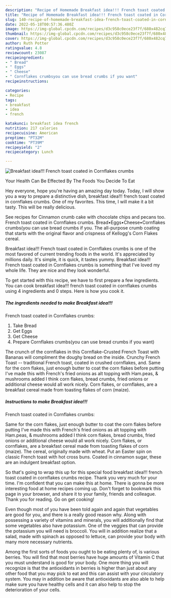 ```yaml
---
description: "Recipe of Homemade Breakfast idea!!! French toast coated in Cornflakes crumbs"
title: "Recipe of Homemade Breakfast idea!!! French toast coated in Cornflakes crumbs"
slug: 140-recipe-of-homemade-breakfast-idea-french-toast-coated-in-cornflakes-crumbs
date: 2022-05-18T00:57:36.480Z
image: https://img-global.cpcdn.com/recipes/d3c958c0ece23f7f/680x482cq70/breakfast-idea-french-toast-coated-in-cornflakes-crumbs-recipe-main-photo.jpg
thumbnail: https://img-global.cpcdn.com/recipes/d3c958c0ece23f7f/680x482cq70/breakfast-idea-french-toast-coated-in-cornflakes-crumbs-recipe-main-photo.jpg
cover: https://img-global.cpcdn.com/recipes/d3c958c0ece23f7f/680x482cq70/breakfast-idea-french-toast-coated-in-cornflakes-crumbs-recipe-main-photo.jpg
author: Ruth Potter
ratingvalue: 4.8
reviewcount: 23087
recipeingredient:
- " Bread"
- " Eggs"
- " Cheese"
- " Cornflakes crumbsyou can use bread crumbs if you want"
recipeinstructions:

categories:
- Recipe
tags:
- breakfast
- idea
- french

katakunci: breakfast idea french 
nutrition: 217 calories
recipecuisine: American
preptime: "PT32M"
cooktime: "PT39M"
recipeyield: "2"
recipecategory: Lunch

---
```



![Breakfast idea!!!
French toast coated in Cornflakes crumbs](https://img-global.cpcdn.com/recipes/d3c958c0ece23f7f/680x482cq70/breakfast-idea-french-toast-coated-in-cornflakes-crumbs-recipe-main-photo.jpg)

Your Health Can Be Effected By The Foods You Decide To Eat

Hey everyone, hope you're having an amazing day today. Today, I will show you a way to prepare a distinctive dish, breakfast idea!!!
french toast coated in cornflakes crumbs. One of my favorites. This time, I will make it a bit tasty. This will be really delicious.

See recipes for Cinnamon crumb cake with chocolate chips and pecans too. French toast coated in Cornflakes crumbs. Bread•Eggs•Cheese•Cornflakes crumbs(you can use bread crumbs if you. The all-purpose crumb coating that starts with the original flavor and crispness of Kellogg&#39;s Corn Flakes cereal.

Breakfast idea!!!
French toast coated in Cornflakes crumbs is one of the most favored of current trending foods in the world. It's appreciated by millions daily. It's simple, it is quick, it tastes yummy. Breakfast idea!!!
French toast coated in Cornflakes crumbs is something that I've loved my whole life. They are nice and they look wonderful.


To get started with this recipe, we have to first prepare a few ingredients. You can cook breakfast idea!!!
french toast coated in cornflakes crumbs using 4 ingredients and 0 steps. Here is how you cook it.

<!--inarticleads1-->

##### The ingredients needed to make Breakfast idea!!!
French toast coated in Cornflakes crumbs:

1. Take  Bread
1. Get  Eggs
1. Get  Cheese
1. Prepare  Cornflakes crumbs(you can use bread crumbs if you want)


The crunch of the cornflakes in this Cornflake-Crusted French Toast with Bananas will compliment the doughy bread on the inside. Crunchy French Toast -- traditional French toast, coated in crushed cornflakes, and. Same for the corn flakes, just enough butter to coat the corn flakes before putting I&#39;ve made this with French&#39;s fried onions as alt topping with Ham.peas, &amp; mushrooms added I think corn flakes, bread crumbs, fried onions or additional cheese would all work nicely. Corn flakes, or cornflakes, are a breakfast cereal made from toasting flakes of corn (maize). 

<!--inarticleads2-->

##### Instructions to make Breakfast idea!!!
French toast coated in Cornflakes crumbs:



Same for the corn flakes, just enough butter to coat the corn flakes before putting I&#39;ve made this with French&#39;s fried onions as alt topping with Ham.peas, &amp; mushrooms added I think corn flakes, bread crumbs, fried onions or additional cheese would all work nicely. Corn flakes, or cornflakes, are a breakfast cereal made from toasting flakes of corn (maize). The cereal, originally made with wheat. Put an Easter spin on classic French toast with hot cross buns. Coated in cinnamon sugar, these are an indulgent breakfast option. 

So that's going to wrap this up for this special food breakfast idea!!!
french toast coated in cornflakes crumbs recipe. Thank you very much for your time. I'm confident that you can make this at home. There is gonna be more interesting food at home recipes coming up. Don't forget to bookmark this page in your browser, and share it to your family, friends and colleague. Thank you for reading. Go on get cooking!

Even though most of you have been told again and again that vegetables are good for you, and there is a really good reason why. Along with possessing a variety of vitamins and minerals, you will additionally find that some vegetables also have potassium. One of the veggies that can provide the potassium you will need is broccoli. You will in addition realize that a salad, made with spinach as opposed to lettuce, can provide your body with many more necessary nutrients.

Among the first sorts of foods you ought to be eating plenty of, is various berries. You will find that most berries have huge amounts of Vitamin C that you must understand is good for your body. One more thing you will recognize is that the antioxidants in berries is higher than just about any other food that you may pick to eat and this can assist with your circulatory system. You may in addition be aware that antioxidants are also able to help make sure you have healthy cells and it can also help to stop the deterioration of your cells.
